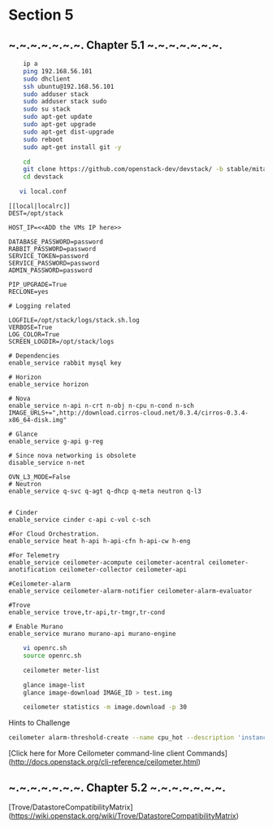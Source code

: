 Section 5
=========

~.~.~.~.~.~.~. Chapter 5.1  ~.~.~.~.~.~.~.
---------

```bash
    ip a 
    ping 192.168.56.101
    sudo dhclient
    ssh ubuntu@192.168.56.101
    sudo adduser stack
    sudo adduser stack sudo
    sudo su stack
    sudo apt-get update
    sudo apt-get upgrade
    sudo apt-get dist-upgrade
    sudo reboot
    sudo apt-get install git -y
```

```bash
    cd
    git clone https://github.com/openstack-dev/devstack/ -b stable/mitaka
    cd devstack
```

```bash
   vi local.conf
```
    
    [[local|localrc]]
    DEST=/opt/stack
    
    HOST_IP=<<ADD the VMs IP here>>
    
    DATABASE_PASSWORD=password
    RABBIT_PASSWORD=password
    SERVICE_TOKEN=password
    SERVICE_PASSWORD=password
    ADMIN_PASSWORD=password
    
    PIP_UPGRADE=True
    RECLONE=yes
    
    # Logging related
    
    LOGFILE=/opt/stack/logs/stack.sh.log
    VERBOSE=True
    LOG_COLOR=True
    SCREEN_LOGDIR=/opt/stack/logs
    
    # Dependencies 
    enable_service rabbit mysql key
    
    # Horizon
    enable_service horizon
    
    # Nova
    enable_service n-api n-crt n-obj n-cpu n-cond n-sch
    IMAGE_URLS+=",http://download.cirros-cloud.net/0.3.4/cirros-0.3.4-x86_64-disk.img"
    
    # Glance
    enable_service g-api g-reg
    
    # Since nova networking is obsolete
    disable_service n-net

    OVN_L3_MODE=False
    # Neutron
    enable_service q-svc q-agt q-dhcp q-meta neutron q-l3
    
    
    # Cinder
    enable_service cinder c-api c-vol c-sch
    
    #For Cloud Orchestration.
    enable_service heat h-api h-api-cfn h-api-cw h-eng
    
    #For Telemetry
    enable_service ceilometer-acompute ceilometer-acentral ceilometer-anotification ceilometer-collector ceilometer-api 
     
    #Ceilometer-alarm
    enable_service ceilometer-alarm-notifier ceilometer-alarm-evaluator
    
    #Trove
    enable_service trove,tr-api,tr-tmgr,tr-cond

    # Enable Murano
    enable_service murano murano-api murano-engine

```bash
    vi openrc.sh
    source openrc.sh
```

```bash
    ceilometer meter-list
```

```bash
    glance image-list
    glance image-download IMAGE_ID > test.img
```

```bash
    ceilometer statistics -m image.download -p 30
```

Hints to Challenge 

```bash
ceilometer alarm-threshold-create --name cpu_hot --description 'instance is hot' --meter-name cpu_util  --threshold 70.0 --comparison-operator gt  --statistic avg --period 600 --evaluation-periods 3 --alarm-action 'log://' --query resource_id=INSTANCE_ID
```



[Click here for More Ceilometer command-line client Commands] (http://docs.openstack.org/cli-reference/ceilometer.html)

~.~.~.~.~.~.~. Chapter 5.2  ~.~.~.~.~.~.~.
---------

[Trove/DatastoreCompatibilityMatrix] (https://wiki.openstack.org/wiki/Trove/DatastoreCompatibilityMatrix)



